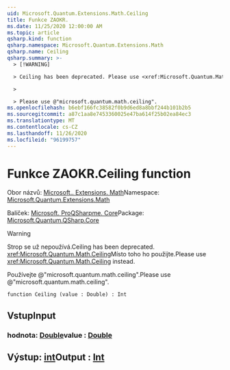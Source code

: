 ```yaml
---
uid: Microsoft.Quantum.Extensions.Math.Ceiling
title: Funkce ZAOKR.
ms.date: 11/25/2020 12:00:00 AM
ms.topic: article
qsharp.kind: function
qsharp.namespace: Microsoft.Quantum.Extensions.Math
qsharp.name: Ceiling
qsharp.summary: >-
  > [!WARNING]

  > Ceiling has been deprecated. Please use <xref:Microsoft.Quantum.Math.Ceiling> instead.

  >

  > Please use @"microsoft.quantum.math.ceiling".
ms.openlocfilehash: b6ebf166fc38582f0b9d6ed8a8bbf244b101b2b5
ms.sourcegitcommit: a87c1aa8e7453360025e47ba614f25b02ea84ec3
ms.translationtype: MT
ms.contentlocale: cs-CZ
ms.lasthandoff: 11/26/2020
ms.locfileid: "96199757"
---
```

# <a name="ceiling-function"></a><span data-ttu-id="4103b-102">Funkce ZAOKR.</span><span class="sxs-lookup"><span data-stu-id="4103b-102">Ceiling function</span></span>

<span data-ttu-id="4103b-103">Obor názvů: [Microsoft.. Extensions. Math](xref:Microsoft.Quantum.Extensions.Math)</span><span class="sxs-lookup"><span data-stu-id="4103b-103">Namespace: [Microsoft.Quantum.Extensions.Math](xref:Microsoft.Quantum.Extensions.Math)</span></span>

<span data-ttu-id="4103b-104">Balíček: [Microsoft. ProQSharpme. Core](https://nuget.org/packages/Microsoft.Quantum.QSharp.Core)</span><span class="sxs-lookup"><span data-stu-id="4103b-104">Package: [Microsoft.Quantum.QSharp.Core](https://nuget.org/packages/Microsoft.Quantum.QSharp.Core)</span></span>


> [!WARNING]
> <span data-ttu-id="4103b-105">Strop se už nepoužívá.</span><span class="sxs-lookup"><span data-stu-id="4103b-105">Ceiling has been deprecated.</span></span> <span data-ttu-id="4103b-106"><xref:Microsoft.Quantum.Math.Ceiling>Místo toho ho použijte.</span><span class="sxs-lookup"><span data-stu-id="4103b-106">Please use <xref:Microsoft.Quantum.Math.Ceiling> instead.</span></span>
>
> <span data-ttu-id="4103b-107">Používejte @"microsoft.quantum.math.ceiling".</span><span class="sxs-lookup"><span data-stu-id="4103b-107">Please use @"microsoft.quantum.math.ceiling".</span></span>



```qsharp
function Ceiling (value : Double) : Int
```


## <a name="input"></a><span data-ttu-id="4103b-108">Vstup</span><span class="sxs-lookup"><span data-stu-id="4103b-108">Input</span></span>

### <a name="value--double"></a><span data-ttu-id="4103b-109">hodnota: [Double](xref:microsoft.quantum.lang-ref.double)</span><span class="sxs-lookup"><span data-stu-id="4103b-109">value : [Double](xref:microsoft.quantum.lang-ref.double)</span></span>





## <a name="output--int"></a><span data-ttu-id="4103b-110">Výstup: [int](xref:microsoft.quantum.lang-ref.int)</span><span class="sxs-lookup"><span data-stu-id="4103b-110">Output : [Int](xref:microsoft.quantum.lang-ref.int)</span></span>

